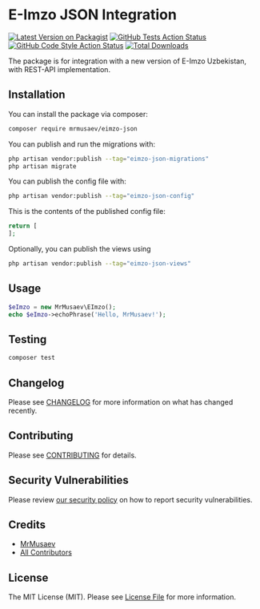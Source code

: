 # E-Imzo JSON Integration 

[![Latest Version on Packagist](https://img.shields.io/packagist/v/mrmusaev/eimzo-json.svg?style=flat-square)](https://packagist.org/packages/mrmusaev/eimzo-json)
[![GitHub Tests Action Status](https://img.shields.io/github/actions/workflow/status/mrmusaev/eimzo-json/run-tests.yml?branch=main&label=tests&style=flat-square)](https://github.com/mrmusaev/eimzo-json/actions?query=workflow%3Arun-tests+branch%3Amain)
[![GitHub Code Style Action Status](https://img.shields.io/github/actions/workflow/status/mrmusaev/eimzo-json/fix-php-code-style-issues.yml?branch=main&label=code%20style&style=flat-square)](https://github.com/mrmusaev/eimzo-json/actions?query=workflow%3A"Fix+PHP+code+style+issues"+branch%3Amain)
[![Total Downloads](https://img.shields.io/packagist/dt/mrmusaev/eimzo-json.svg?style=flat-square)](https://packagist.org/packages/mrmusaev/eimzo-json)

The package is for integration with a new version of E-Imzo Uzbekistan, with REST-API implementation. 

## Installation

You can install the package via composer:

```bash
composer require mrmusaev/eimzo-json
```

You can publish and run the migrations with:

```bash
php artisan vendor:publish --tag="eimzo-json-migrations"
php artisan migrate
```

You can publish the config file with:

```bash
php artisan vendor:publish --tag="eimzo-json-config"
```

This is the contents of the published config file:

```php
return [
];
```

Optionally, you can publish the views using

```bash
php artisan vendor:publish --tag="eimzo-json-views"
```

## Usage

```php
$eImzo = new MrMusaev\EImzo();
echo $eImzo->echoPhrase('Hello, MrMusaev!');
```

## Testing

```bash
composer test
```

## Changelog

Please see [CHANGELOG](CHANGELOG.md) for more information on what has changed recently.

## Contributing

Please see [CONTRIBUTING](CONTRIBUTING.md) for details.

## Security Vulnerabilities

Please review [our security policy](../../security/policy) on how to report security vulnerabilities.

## Credits

- [MrMusaev](https://github.com/MrMusaev)
- [All Contributors](../../contributors)

## License

The MIT License (MIT). Please see [License File](LICENSE.md) for more information.
